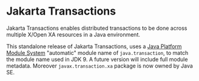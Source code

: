 # Jakarta Transactions
Jakarta Transactions enables distributed transactions to be done across multiple X/Open XA resources in a Java environment.

This standalone release of Jakarta Transactions, uses a [Java Platform Module System](http://openjdk.java.net/projects/jigsaw/spec/)
"automatic" module name of `java.transaction`, to match the module name used in JDK 9.  A future version will include full module metadata. Moreover `javax.transaction.xa` package is now owned by Java SE.
